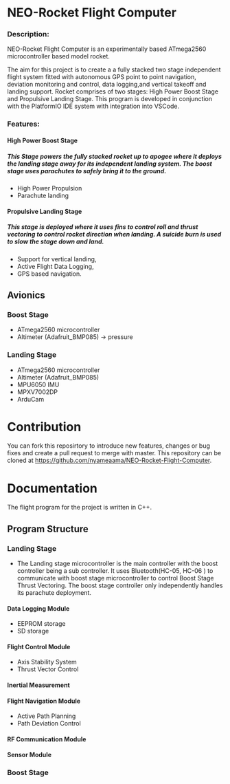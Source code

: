 # NEO-Rocket Flight Computer

### Description:

NEO-Rocket Flight Computer is an experimentally based ATmega2560 microcontroller based model rocket.

The aim for this project is to create a a fully stacked two stage independent flight system fitted with autonomous GPS point to point navigation, deviation monitoring and control, data logging,and vertical takeoff and landing support. Rocket comprises
of two stages: High Power Boost Stage and Propulsive Landing Stage. This program is developed in conjunction with the PlatformIO IDE system with integration into VSCode. 

### Features:

#### High Power Boost Stage

##### This Stage powers the fully stacked rocket up to apogee where it deploys the landing stage away for its independent landing system. The boost stage uses parachutes to safely bring it to the ground.

* High Power Propulsion
* Parachute landing

#### Propulsive Landing Stage

##### This stage is deployed where it uses fins to control roll and thrust vectoring to control rocket direction when landing. A suicide burn is used to slow the stage down and land.

* Support for vertical landing,
* Active Flight Data Logging,
* GPS based navigation.

## Avionics

### Boost Stage

*  ATmega2560 microcontroller
*  Altimeter (Adafruit_BMP085) -> pressure


### Landing Stage

* ATmega2560 microcontroller
* Altimeter (Adafruit_BMP085)
* MPU6050 IMU 
* MPXV7002DP
* ArduCam


# Contribution

You can fork this reposirtory to introduce new features, changes or bug fixes and create a pull request to merge with master. This repository can be cloned at https://github.com/nyameaama/NEO-Rocket-Flight-Computer. 

# Documentation

The flight program for the project is written in C++. 


## Program Structure

### Landing Stage

* The Landing stage microcontroller is the main controller with the boost controller being a sub controller. It uses Bluetooth(HC-05, HC-06 ) to communicate with boost stage microcontroller to control Boost Stage Thrust Vectoring. The boost stage controller only independently handles its parachute deployment.

#### Data Logging Module
* EEPROM storage
* SD storage

#### Flight Control Module
* Axis Stability System
* Thrust Vector Control

#### Inertial Measurement

#### Flight Navigation Module
* Active Path Planning
* Path Deviation Control

#### RF Communication Module

#### Sensor Module

### Boost Stage 



